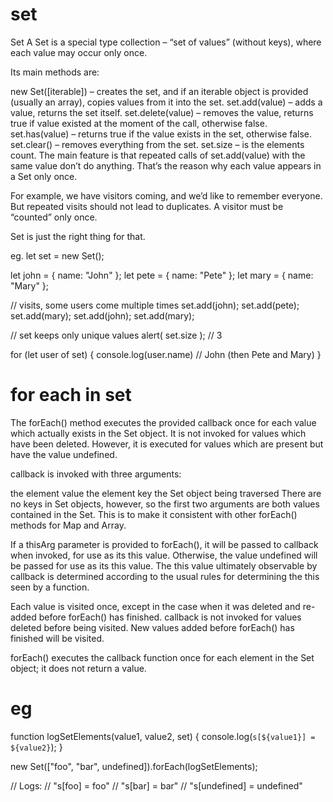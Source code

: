 # set
Set
A Set is a special type collection – “set of values” (without keys), where each value may occur only once.

Its main methods are:

new Set([iterable]) – creates the set, and if an iterable object is provided (usually an array), copies values from it into the set.
set.add(value) – adds a value, returns the set itself.
set.delete(value) – removes the value, returns true if value existed at the moment of the call, otherwise false.
set.has(value) – returns true if the value exists in the set, otherwise false.
set.clear() – removes everything from the set.
set.size – is the elements count.
The main feature is that repeated calls of set.add(value) with the same value don’t do anything. That’s the reason why each value appears in a Set only once.

For example, we have visitors coming, and we’d like to remember everyone. But repeated visits should not lead to duplicates. A visitor must be “counted” only once.

Set is just the right thing for that.

 eg.
 let set = new Set();

let john = { name: "John" };
let pete = { name: "Pete" };
let mary = { name: "Mary" };

// visits, some users come multiple times
set.add(john);
set.add(pete);
set.add(mary);
set.add(john);
set.add(mary);

// set keeps only unique values
alert( set.size ); // 3

for (let user of set) {
  console.log(user.name) // John (then Pete and Mary)
}

# for each in set
The forEach() method executes the provided callback once for each value which actually exists in the Set object. It is not invoked for values which have been deleted. However, it is executed for values which are present but have the value undefined.

callback is invoked with three arguments:

the element value
the element key
the Set object being traversed
There are no keys in Set objects, however, so the first two arguments are both values contained in the Set. This is to make it consistent with other forEach() methods for Map and Array.

If a thisArg parameter is provided to forEach(), it will be passed to callback when invoked, for use as its this value. Otherwise, the value undefined will be passed for use as its this value. The this value ultimately observable by callback is determined according to the usual rules for determining the this seen by a function.

Each value is visited once, except in the case when it was deleted and re-added before forEach() has finished. callback is not invoked for values deleted before being visited. New values added before forEach() has finished will be visited.

forEach() executes the callback function once for each element in the Set object; it does not return a value.

# eg 
function logSetElements(value1, value2, set) {
  console.log(`s[${value1}] = ${value2}`);
}

new Set(["foo", "bar", undefined]).forEach(logSetElements);

// Logs:
// "s[foo] = foo"
// "s[bar] = bar"
// "s[undefined] = undefined"